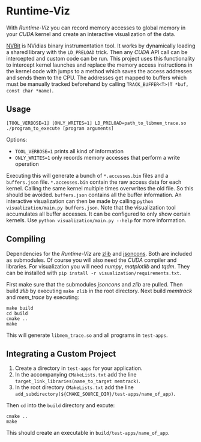 # Runtime-Viz

With _Runtime-Viz_ you can record memory accesses to global memory in your _CUDA_ kernel and create an interactive visualization of the data.

[NVBit](https://github.com/NVlabs/NVBit) is NVidias binary instrumentation tool. It works by dynamically loading a shared library with the `LD_PRELOAD` trick. Then any _CUDA_ API call can be intercepted and custom code can be run. This project uses this functionality to intercept kernel launches and replace the memory access instructions in the kernel code with jumps to a method which saves the access addresses and sends them to the CPU. The addresses get mapped to buffers which must be manually tracked beforehand by calling `TRACK_BUFFER<T>(T *buf, const char *name)`.

## Usage

```
[TOOL_VERBOSE=1] [ONLY_WRITES=1] LD_PRELOAD=path_to_libmem_trace.so ./program_to_execute [program arguments]
```

Options:
- `TOOL_VERBOSE=1` prints all kind of information
- `ONLY_WRITES=1` only records memory accesses that perform a write operation

Executing this will generate a bunch of `*.accesses.bin` files and a `buffers.json` file. `*.accesses.bin` contain the raw access data for each kernel. Calling the same kernel multiple times overwrites the old file. So this should be avoided. `buffers.json` contains all the buffer information. An interactive visualization can then be made by calling `python visualization/main.py buffers.json`. Note that the visualization tool accumulates all buffer accesses. It can be configured to only show certain kernels. Use `python visualization/main.py --help` for more information.

## Compiling

Dependencies for the _Runtime-Viz_ are [zlib](https://github.com/madler/zlib.git) and [jsoncons](https://github.com/danielaparker/jsoncons.git). Both are included as submodules. Of course you will also need the _CUDA_ compiler and libraries. For visualization you will need _numpy_, _matplotlib_ and _tqdm_. They can be installed with `pip install -r visualization/requirements.txt`.

First make sure that the submodules _jsoncons_ and _zlib_ are pulled. Then build _zlib_ by executing `make zlib` in the root directory. Next build _memtrack_ and _mem_trace_ by executing:

```
make build
cd build
cmake ..
make
```

This will generate `libmem_trace.so` and all programs in `test-apps`.

## Integrating a Custom Project

1. Create a directory in `test-apps` for your application.
2. In the accompanying `CMakeLists.txt` add the line `target_link_libraries(name_to_target memtrack)`.
3. In the root directory `CMakeLists.txt` add the line `add_subdirectory(${CMAKE_SOURCE_DIR}/test-apps/name_of_app)`.

Then `cd` into the `build` directory and excute:
```
cmake ..
make
```

This should create an executable in `build/test-apps/name_of_app`.
